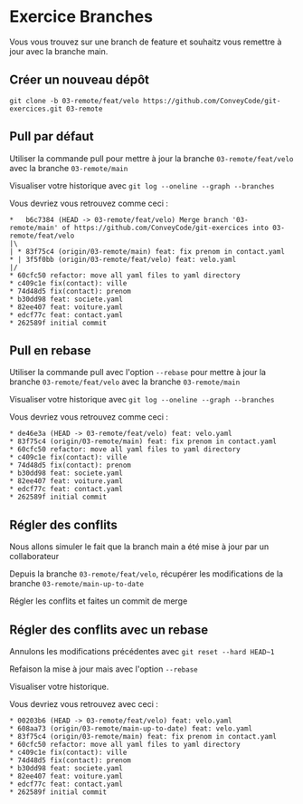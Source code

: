 # Exercice Branches

Vous vous trouvez sur une branch de feature et souhaitz vous remettre à jour avec la branche main.

## Créer un nouveau dépôt

`git clone -b 03-remote/feat/velo https://github.com/ConveyCode/git-exercices.git 03-remote`

## Pull par défaut

Utiliser la commande pull pour mettre à jour la branche `03-remote/feat/velo` avec la branche `03-remote/main`

Visualiser votre historique avec `git log --oneline --graph --branches`

Vous devriez vous retrouvez comme ceci :

```
*   b6c7384 (HEAD -> 03-remote/feat/velo) Merge branch '03-remote/main' of https://github.com/ConveyCode/git-exercices into 03-remote/feat/velo
|\  
| * 83f75c4 (origin/03-remote/main) feat: fix prenom in contact.yaml
* | 3f5f0bb (origin/03-remote/feat/velo) feat: velo.yaml
|/  
* 60cfc50 refactor: move all yaml files to yaml directory
* c409c1e fix(contact): ville
* 74d48d5 fix(contact): prenom
* b30dd98 feat: societe.yaml
* 82ee407 feat: voiture.yaml
* edcf77c feat: contact.yaml
* 262589f initial commit

```
## Pull en rebase

Utiliser la commande pull avec l'option `--rebase` pour mettre à jour la branche `03-remote/feat/velo` avec la branche `03-remote/main`

Visualiser votre historique avec `git log --oneline --graph --branches`

Vous devriez vous retrouvez comme ceci :

```
* de46e3a (HEAD -> 03-remote/feat/velo) feat: velo.yaml
* 83f75c4 (origin/03-remote/main) feat: fix prenom in contact.yaml
* 60cfc50 refactor: move all yaml files to yaml directory
* c409c1e fix(contact): ville
* 74d48d5 fix(contact): prenom
* b30dd98 feat: societe.yaml
* 82ee407 feat: voiture.yaml
* edcf77c feat: contact.yaml
* 262589f initial commit
```

## Régler des conflits

Nous allons simuler le fait que la branch main a été mise à jour par un collaborateur

Depuis la branche `03-remote/feat/velo`, récupérer les modifications de la branche `03-remote/main-up-to-date`

Régler les conflits et faites un commit de merge

## Régler des conflits avec un rebase

Annulons les modifications précédentes avec `git reset --hard HEAD~1`

Refaison la mise à jour mais avec l'option `--rebase`

Visualiser votre historique.

Vous devriez vous retrouvez avec ceci :

```
* 00203b6 (HEAD -> 03-remote/feat/velo) feat: velo.yaml
* 608aa73 (origin/03-remote/main-up-to-date) feat: velo.yaml
* 83f75c4 (origin/03-remote/main) feat: fix prenom in contact.yaml
* 60cfc50 refactor: move all yaml files to yaml directory
* c409c1e fix(contact): ville
* 74d48d5 fix(contact): prenom
* b30dd98 feat: societe.yaml
* 82ee407 feat: voiture.yaml
* edcf77c feat: contact.yaml
* 262589f initial commit
```
